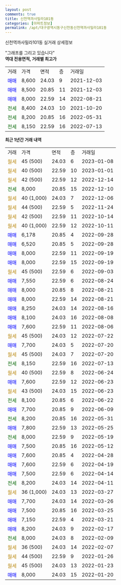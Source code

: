 ```yaml
---
layout: post
comments: true
title: 신천역까사밀라101동
categories: [아파트정보]
permalink: /apt/대구광역시동구신천동신천역까사밀라101동
---
```


신천역까사밀라101동 실거래 상세정보

<script type="text/javascript">
  google.charts.load('current', {'packages':['line', 'corechart']});
  google.charts.setOnLoadCallback(drawChart);

  function drawChart() {
    var data = new google.visualization.DataTable();
    data.addColumn('date', '거래일');
    data.addColumn('number', "매매");
    data.addColumn('number', "전세");
    data.addColumn('number', "전매");

    data.addRows([[new Date(Date.parse("2023-01-08")), null, null, null], [new Date(Date.parse("2023-01-01")), null, null, null], [new Date(Date.parse("2022-12-14")), null, null, null], [new Date(Date.parse("2022-12-10")), null, 8000, null], [new Date(Date.parse("2022-12-06")), null, null, null], [new Date(Date.parse("2022-11-24")), null, null, null], [new Date(Date.parse("2022-10-14")), null, null, null], [new Date(Date.parse("2022-10-11")), null, null, null], [new Date(Date.parse("2022-09-28")), 6178, null, null], [new Date(Date.parse("2022-09-28")), 6520, null, null], [new Date(Date.parse("2022-09-19")), 8000, null, null], [new Date(Date.parse("2022-09-19")), 8000, null, null], [new Date(Date.parse("2022-09-03")), null, null, null], [new Date(Date.parse("2022-08-24")), 7550, null, null], [new Date(Date.parse("2022-08-21")), 8000, null, null], [new Date(Date.parse("2022-08-21")), 8000, null, null], [new Date(Date.parse("2022-08-16")), 8250, null, null], [new Date(Date.parse("2022-08-08")), 8100, null, null], [new Date(Date.parse("2022-08-06")), 7600, null, null], [new Date(Date.parse("2022-07-22")), null, null, null], [new Date(Date.parse("2022-07-20")), 7700, null, null], [new Date(Date.parse("2022-07-20")), null, null, null], [new Date(Date.parse("2022-07-13")), null, 8150, null], [new Date(Date.parse("2022-06-24")), null, null, null], [new Date(Date.parse("2022-06-23")), 7600, null, null], [new Date(Date.parse("2022-06-23")), null, null, null], [new Date(Date.parse("2022-06-22")), null, 8100, null], [new Date(Date.parse("2022-06-09")), 7700, null, null], [new Date(Date.parse("2022-05-31")), null, 8200, null], [new Date(Date.parse("2022-05-25")), 7800, null, null], [new Date(Date.parse("2022-05-19")), null, 8000, null], [new Date(Date.parse("2022-05-12")), 7500, null, null], [new Date(Date.parse("2022-04-28")), 7600, null, null], [new Date(Date.parse("2022-04-19")), 7600, null, null], [new Date(Date.parse("2022-04-14")), 7500, null, null], [new Date(Date.parse("2022-04-11")), null, 8200, null], [new Date(Date.parse("2022-03-27")), null, null, null], [new Date(Date.parse("2022-03-26")), 7700, null, null], [new Date(Date.parse("2022-03-25")), 7500, null, null], [new Date(Date.parse("2022-03-21")), 7150, null, null], [new Date(Date.parse("2022-02-17")), 8200, null, null], [new Date(Date.parse("2022-02-09")), null, 8000, null], [new Date(Date.parse("2022-02-07")), null, null, null], [new Date(Date.parse("2022-01-26")), null, null, null], [new Date(Date.parse("2022-01-23")), null, null, null], [new Date(Date.parse("2022-01-20")), 8000, null, null]]);

    var options = {
      hAxis: {
        format: 'yyyy/MM/dd'
      },    
      lineWidth: 0,
      pointsVisible: true,    
      title: '최근 1년간 유형별 실거래가 분포',
      legend: { position: 'bottom' }
    };

    var formatter = new google.visualization.NumberFormat({pattern:'###,###'} );
    formatter.format(data, 1);
    formatter.format(data, 2);
    
    setTimeout(function() {
        var chart = new google.visualization.LineChart(document.getElementById('columnchart_material'));
        chart.draw(data, (options));
        document.getElementById('loading').style.display = 'none';
    }, 200);
  }
</script>


<div id="loading" style="z-index:20; display: block; margin-left: 0px">"그래프를 그리고 있습니다"</div>
<div id="columnchart_material" style="width: 95%; margin-left: 0px; display: block"></div>
<!-- contents start -->
<b>역대 전용면적, 거래별 최고가</b>
<table class="sortable">
    <tr>
      <td>거래</td>
      <td>가격</td>
      <td>면적</td>
      <td>층</td>
      <td>거래일</td>
    </tr>
        <tr>
          <td><a style="color: blue">매매</a></td>
          <td>8,600</td>
          <td>24.03</td>
          <td>9</td>
          <td>2021-12-03</td>
        </tr>            <tr>
          <td><a style="color: blue">매매</a></td>
          <td>8,500</td>
          <td>20.85</td>
          <td>11</td>
          <td>2021-12-03</td>
        </tr>            <tr>
          <td><a style="color: blue">매매</a></td>
          <td>8,000</td>
          <td>22.59</td>
          <td>14</td>
          <td>2022-08-21</td>
        </tr>        
        <tr>
              <td><a style="color: darkgreen">전세</a></td>
              <td>8,400</td>
              <td>24.03</td>
              <td>10</td>
              <td>2021-10-20</td>
            </tr>            <tr>
              <td><a style="color: darkgreen">전세</a></td>
              <td>8,200</td>
              <td>20.85</td>
              <td>16</td>
              <td>2022-05-31</td>
            </tr>            <tr>
              <td><a style="color: darkgreen">전세</a></td>
              <td>8,150</td>
              <td>22.59</td>
              <td>16</td>
              <td>2022-07-13</td>
            </tr>        
    
</table>

<b>최근 1년간 거래 내역</b>

<table class="sortable">
    <tr>
      <td>거래</td>
      <td>가격</td>
      <td>면적</td>
      <td>층</td>
      <td>거래일</td>
    </tr>
    <tr>
      <td><a style="color: darkgoldenrod">월세</a></td>
      <td>45 (500)</td>
      <td>24.03</td>
      <td>6</td>
      <td>2023-01-08</td>
    </tr>          <tr>
      <td><a style="color: darkgoldenrod">월세</a></td>
      <td>40 (500)</td>
      <td>22.59</td>
      <td>10</td>
      <td>2023-01-01</td>
    </tr>          <tr>
      <td><a style="color: darkgoldenrod">월세</a></td>
      <td>42 (500)</td>
      <td>22.59</td>
      <td>12</td>
      <td>2022-12-14</td>
    </tr>          <tr>
      <td><a style="color: darkgreen">전세</a></td>
      <td>8,000</td>
      <td>20.85</td>
      <td>15</td>
      <td>2022-12-10</td>
    </tr>          <tr>
      <td><a style="color: darkgoldenrod">월세</a></td>
      <td>40 (1,000)</td>
      <td>24.03</td>
      <td>7</td>
      <td>2022-12-06</td>
    </tr>          <tr>
      <td><a style="color: darkgoldenrod">월세</a></td>
      <td>44 (500)</td>
      <td>22.59</td>
      <td>5</td>
      <td>2022-11-24</td>
    </tr>          <tr>
      <td><a style="color: darkgoldenrod">월세</a></td>
      <td>42 (500)</td>
      <td>22.59</td>
      <td>11</td>
      <td>2022-10-14</td>
    </tr>          <tr>
      <td><a style="color: darkgoldenrod">월세</a></td>
      <td>40 (1,000)</td>
      <td>22.59</td>
      <td>12</td>
      <td>2022-10-11</td>
    </tr>          <tr>
      <td><a style="color: blue">매매</a></td>
      <td>6,178</td>
      <td>20.85</td>
      <td>4</td>
      <td>2022-09-28</td>
    </tr>          <tr>
      <td><a style="color: blue">매매</a></td>
      <td>6,520</td>
      <td>20.85</td>
      <td>5</td>
      <td>2022-09-28</td>
    </tr>          <tr>
      <td><a style="color: blue">매매</a></td>
      <td>8,000</td>
      <td>22.59</td>
      <td>11</td>
      <td>2022-09-19</td>
    </tr>          <tr>
      <td><a style="color: blue">매매</a></td>
      <td>8,000</td>
      <td>22.59</td>
      <td>15</td>
      <td>2022-09-19</td>
    </tr>          <tr>
      <td><a style="color: darkgoldenrod">월세</a></td>
      <td>45 (500)</td>
      <td>22.59</td>
      <td>6</td>
      <td>2022-09-03</td>
    </tr>          <tr>
      <td><a style="color: blue">매매</a></td>
      <td>7,550</td>
      <td>22.59</td>
      <td>6</td>
      <td>2022-08-24</td>
    </tr>          <tr>
      <td><a style="color: blue">매매</a></td>
      <td>8,000</td>
      <td>20.85</td>
      <td>8</td>
      <td>2022-08-21</td>
    </tr>          <tr>
      <td><a style="color: blue">매매</a></td>
      <td>8,000</td>
      <td>22.59</td>
      <td>14</td>
      <td>2022-08-21</td>
    </tr>          <tr>
      <td><a style="color: blue">매매</a></td>
      <td>8,250</td>
      <td>24.03</td>
      <td>14</td>
      <td>2022-08-16</td>
    </tr>          <tr>
      <td><a style="color: blue">매매</a></td>
      <td>8,100</td>
      <td>24.03</td>
      <td>16</td>
      <td>2022-08-08</td>
    </tr>          <tr>
      <td><a style="color: blue">매매</a></td>
      <td>7,600</td>
      <td>22.59</td>
      <td>11</td>
      <td>2022-08-06</td>
    </tr>          <tr>
      <td><a style="color: darkgoldenrod">월세</a></td>
      <td>45 (500)</td>
      <td>24.03</td>
      <td>12</td>
      <td>2022-07-22</td>
    </tr>          <tr>
      <td><a style="color: blue">매매</a></td>
      <td>7,700</td>
      <td>24.03</td>
      <td>5</td>
      <td>2022-07-20</td>
    </tr>          <tr>
      <td><a style="color: darkgoldenrod">월세</a></td>
      <td>45 (500)</td>
      <td>24.03</td>
      <td>7</td>
      <td>2022-07-20</td>
    </tr>          <tr>
      <td><a style="color: darkgreen">전세</a></td>
      <td>8,150</td>
      <td>22.59</td>
      <td>16</td>
      <td>2022-07-13</td>
    </tr>          <tr>
      <td><a style="color: darkgoldenrod">월세</a></td>
      <td>40 (500)</td>
      <td>22.59</td>
      <td>8</td>
      <td>2022-06-24</td>
    </tr>          <tr>
      <td><a style="color: blue">매매</a></td>
      <td>7,600</td>
      <td>22.59</td>
      <td>12</td>
      <td>2022-06-23</td>
    </tr>          <tr>
      <td><a style="color: darkgoldenrod">월세</a></td>
      <td>43 (500)</td>
      <td>24.03</td>
      <td>15</td>
      <td>2022-06-23</td>
    </tr>          <tr>
      <td><a style="color: darkgreen">전세</a></td>
      <td>8,100</td>
      <td>20.85</td>
      <td>6</td>
      <td>2022-06-22</td>
    </tr>          <tr>
      <td><a style="color: blue">매매</a></td>
      <td>7,700</td>
      <td>20.85</td>
      <td>9</td>
      <td>2022-06-09</td>
    </tr>          <tr>
      <td><a style="color: darkgreen">전세</a></td>
      <td>8,200</td>
      <td>20.85</td>
      <td>16</td>
      <td>2022-05-31</td>
    </tr>          <tr>
      <td><a style="color: blue">매매</a></td>
      <td>7,800</td>
      <td>22.59</td>
      <td>13</td>
      <td>2022-05-25</td>
    </tr>          <tr>
      <td><a style="color: darkgreen">전세</a></td>
      <td>8,000</td>
      <td>22.59</td>
      <td>9</td>
      <td>2022-05-19</td>
    </tr>          <tr>
      <td><a style="color: blue">매매</a></td>
      <td>7,500</td>
      <td>20.85</td>
      <td>16</td>
      <td>2022-05-12</td>
    </tr>          <tr>
      <td><a style="color: blue">매매</a></td>
      <td>7,600</td>
      <td>20.85</td>
      <td>4</td>
      <td>2022-04-28</td>
    </tr>          <tr>
      <td><a style="color: blue">매매</a></td>
      <td>7,600</td>
      <td>22.59</td>
      <td>6</td>
      <td>2022-04-19</td>
    </tr>          <tr>
      <td><a style="color: blue">매매</a></td>
      <td>7,500</td>
      <td>22.59</td>
      <td>6</td>
      <td>2022-04-14</td>
    </tr>          <tr>
      <td><a style="color: darkgreen">전세</a></td>
      <td>8,200</td>
      <td>24.03</td>
      <td>14</td>
      <td>2022-04-11</td>
    </tr>          <tr>
      <td><a style="color: darkgoldenrod">월세</a></td>
      <td>36 (1,000)</td>
      <td>24.03</td>
      <td>13</td>
      <td>2022-03-27</td>
    </tr>          <tr>
      <td><a style="color: blue">매매</a></td>
      <td>7,700</td>
      <td>24.03</td>
      <td>14</td>
      <td>2022-03-26</td>
    </tr>          <tr>
      <td><a style="color: blue">매매</a></td>
      <td>7,500</td>
      <td>20.85</td>
      <td>16</td>
      <td>2022-03-25</td>
    </tr>          <tr>
      <td><a style="color: blue">매매</a></td>
      <td>7,150</td>
      <td>22.59</td>
      <td>4</td>
      <td>2022-03-21</td>
    </tr>          <tr>
      <td><a style="color: blue">매매</a></td>
      <td>8,200</td>
      <td>24.03</td>
      <td>9</td>
      <td>2022-02-17</td>
    </tr>          <tr>
      <td><a style="color: darkgreen">전세</a></td>
      <td>8,000</td>
      <td>24.03</td>
      <td>8</td>
      <td>2022-02-09</td>
    </tr>          <tr>
      <td><a style="color: darkgoldenrod">월세</a></td>
      <td>36 (500)</td>
      <td>24.03</td>
      <td>14</td>
      <td>2022-02-07</td>
    </tr>          <tr>
      <td><a style="color: darkgoldenrod">월세</a></td>
      <td>44 (500)</td>
      <td>22.59</td>
      <td>9</td>
      <td>2022-01-26</td>
    </tr>          <tr>
      <td><a style="color: darkgoldenrod">월세</a></td>
      <td>45 (500)</td>
      <td>24.03</td>
      <td>13</td>
      <td>2022-01-23</td>
    </tr>          <tr>
      <td><a style="color: blue">매매</a></td>
      <td>8,000</td>
      <td>24.03</td>
      <td>15</td>
      <td>2022-01-20</td>
    </tr>      </table>
<!-- contents end -->    


